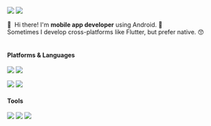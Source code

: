 <p>
  <a href="https://medium.com/@devsoupe" target="_blank"><img src="http://img.shields.io/badge/-Medium-12100E?style=flat&logo=medium"/></a>
  <a href="mailto:luvyum4e@gmail.com" target="_blank"><img src="https://img.shields.io/badge/luvyum4e@gmail.com-EA4335?style=flat-square&logo=Gmail&logoColor=white"/></a>
<!--   <a href="https://www.linkedin.com/in/cowkite/" target="_blank"><img src="https://img.shields.io/badge/SoyeonKim-0A66C2?style=flat-square&logo=Linkedin&logoColor=white"/></a>
  <a href="https://twitter.com/cowkite" target="_blank"><img src="https://img.shields.io/badge/cowkite-1DA1F2?style=flat-square&logo=Twitter&logoColor=white"/></a> -->
</p>

<p>
  👋&nbsp; Hi there! I'm <b>mobile app developer</b> using Android. 🚀<br/>
  Sometimes I develop cross-platforms like Flutter, but prefer native. 😙<br/><br/>
<!--   I enjoy hiking, swimming, dive and surf. ⛰ 🏄<br/>
  I hope to develop every beautiful things. ✨ <br/><br/> -->
</p>

#### Platforms & Languages
<p>
  <img src="https://img.shields.io/badge/Android-3DDC84?style=flat-square&logo=Android&logoColor=white"/>
<!--   <img src="https://img.shields.io/badge/iOS-000000?style=flat-square&logo=iOS&logoColor=white"/> -->
<!--   <img src="https://img.shields.io/badge/ReactNative-61DAFB?style=flat-square&logo=React&logoColor=black"/> -->
  <img src="https://img.shields.io/badge/Flutter-02569B?style=flat-square&logo=Flutter&logoColor=white"/>
<!--   <img src="https://img.shields.io/badge/Cordova-E8E8E8?style=flat-square&logo=Apache%20Cordova&logoColor=black"/> -->
</p>
<p>
  <img src="https://img.shields.io/badge/Kotlin-0095D5?style=flat-square&logo=Kotlin&logoColor=white"/> 
<!--   <img src="https://img.shields.io/badge/Swift-FA7343?style=flat-square&logo=Swift&logoColor=white"/> -->
  <img src="https://img.shields.io/badge/Java-007396?style=flat-square&logo=Java&logoColor=white"/>
<!--   <img src="https://img.shields.io/badge/TypeScript-3178C6?style=flat-square&logo=TypeScript&logoColor=white"/> -->
</p>

#### Tools
<p>
  <img src="https://img.shields.io/badge/ReactiveX-B7178C?style=flat-square&logo=ReactiveX&logoColor=white"/>
  <img src="https://img.shields.io/badge/Firebase-FFCA28?style=flat-square&logo=Firebase&logoColor=black"/>
<!--   <img src="https://img.shields.io/badge/Realm-39477F?style=flat-square&logo=Realm&logoColor=white"/> -->
<!--   <img src="https://img.shields.io/badge/Bitrise-683D87?style=flat-square&logo=Bitrise&logoColor=white"/> -->
  <img src="https://img.shields.io/badge/Git-F05032?style=flat-square&logo=Git&logoColor=white"/>
</p>

